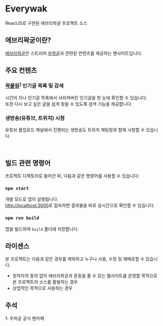 # Everywak

ReactJS로 구현된 에브리왁굳 프로젝트 소스

## 에브리왁굳이란?

[에브리왁굳](https://everywak.kr/)은 스트리머 [우왁굳](https://twitch.tv/woowakgood)과 관련된 컨텐츠를 제공하는 팬사이트입니다. 

## 주요 컨텐츠

### [왁물원](https://cafe.naver.com/steamindiegame)<sup>[1](#footnote_1)</sup> 인기글 목록 및 검색 

시간이 지나 인기글 목록에서 사라져버린 인기글을 한 눈에 확인할 수 있습니다.\
또한 다시 보고 싶은 글을 쉽게 찾을 수 있도록 검색 기능을 제공합니다. 

### 생방송(유튜브, 트위치) 시청 

유튜브 풀업로드 채널에서 진행되는 생방송도 트위치 채팅창과 함께 시청할 수 있습니다.

<br>

## 빌드 관련 명령어 

프로젝트 디렉토리로 들어간 뒤, 다음과 같은 명령어를 사용할 수 있습니다:

### `npm start`

개발 모드로 앱이 실행됩니다.\
[http://localhost:3000](http://localhost:3000)로 접속하면 결과물을 바로 실시간으로 확인할 수 있습니다.

### `npm run build`

앱을 빌드하여 `build` 폴더에 저장합니다.

## 라이센스

본 프로젝트는 다음과 같은 경우를 제외하고 누구나 사용, 수정 및 재배포할 수 있습니다.

- 원작자의 동의 없이 에브리왁굳과 혼동을 줄 수 있는 웹사이트를 운영할 목적으로 본 프로젝트의 소스를 활용하는 경우 
- 상업적인 목적으로 사용하는 경우 

## 주석

<a name="footnote_1">1</a>: 우왁굳 공식 팬카페
